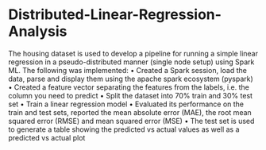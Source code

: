 # Distributed-Linear-Regression-Analysis
The housing dataset is used to develop a pipeline for running a simple linear regression in a pseudo-distributed manner (single node setup) using Spark ML.
The following was implemented:
• Created a Spark session, load the data, parse and display them using the apache spark
ecosystem (pyspark)
• Created a feature vector separating the features from the labels, i.e. the column you
need to predict
• Split the dataset into 70% train and 30% test set
• Train a linear regression model
• Evaluated its performance on the train and test sets, reported the mean absolute error
(MAE), the root mean squared error (RMSE) and mean squared error (MSE)
• The test set is used to generate a table showing the predicted vs actual values as well
as a predicted vs actual plot
